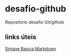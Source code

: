 # desafio-github
Repositório desafio Git/github

##  links úteis
[Sintaxe Basica Markdown](https://www.markdownguide.org/basic-syntax/)


